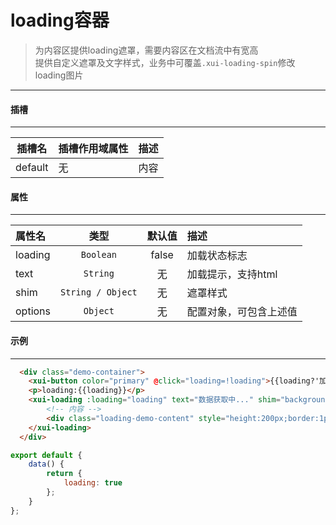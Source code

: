 # loading容器
> 为内容区提供loading遮罩，需要内容区在文档流中有宽高  
> 提供自定义遮罩及文字样式，业务中可覆盖`.xui-loading-spin`修改loading图片
---
#### 插槽
---
| 插槽名  | 插槽作用域属性 | 描述 |
| :-----: | :------------- | :--- |
| default | 无             | 内容 |
#### 属性
---
| 属性名  | 类型                | 默认值 | 描述                   |
| :------ | :-----------------: | :----: | :--------------------- |
| loading | ` Boolean `         | false  | 加载状态标志           |
| text    | ` String `          | 无     | 加载提示，支持html     |
| shim    | ` String / Object ` | 无     | 遮罩样式               |
| options | ` Object `          | 无     | 配置对象，可包含上述值 |

#### 示例
---
<template>
  <div class="demo-container">
    <xui-button color="primary" @click="loading=!loading">{{loading?'加载完成':'点击加载'}}</xui-button>
    <p>loading:{{loading}}</p>
    <xui-loading :loading="loading" text="数据获取中..." shim="background:rgba(255,255,255,0.7)">
        <!-- 内容 -->
        <div class="loading-demo-content" style="height:200px;border:1px solid #cdcdcd;">这是内容</div>
    </xui-loading>
  </div>
</template>

<script>
export default {
	data() {
		return {
			loading: true
		};
	}
};
</script>
<style>
</style>
``` html
  <div class="demo-container">
    <xui-button color="primary" @click="loading=!loading">{{loading?'加载完成':'点击加载'}}</xui-button>
    <p>loading:{{loading}}</p>
    <xui-loading :loading="loading" text="数据获取中..." shim="background:rgba(255,255,255,0.7)">
        <!-- 内容 -->
        <div class="loading-demo-content" style="height:200px;border:1px solid #cdcdcd;">这是内容</div>
    </xui-loading>
  </div>
```
``` js
export default {
	data() {
		return {
			loading: true
		};
	}
};
```